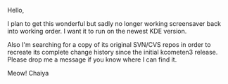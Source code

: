Hello,

I plan to get this wonderful but sadly no longer working screensaver back
into working order. I want it to run on the newest KDE version.

Also I'm searching for a copy of its original SVN/CVS repos in order to
recreate its complete change history since the initial kcometen3 release.
Please drop me a message if you know where I can find it.

Meow!
Chaiya

